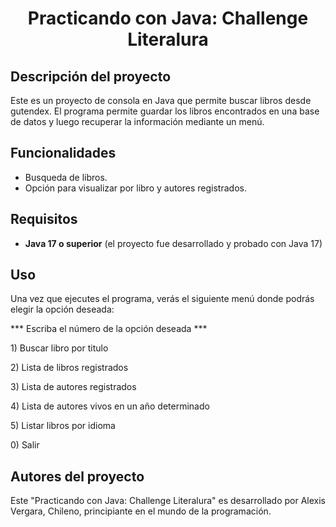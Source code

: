 <h1 align="center">Practicando con Java: Challenge Literalura</h1>

<h2>Descripción del proyecto</h2>

Este es un proyecto de consola en Java que permite buscar libros desde gutendex.
El programa permite guardar los libros encontrados en una base de datos y luego recuperar la información mediante un menú.

<h2>Funcionalidades</h2>

- Busqueda de libros.
- Opción para visualizar por libro y autores registrados.

<h2>Requisitos</h2>

- **Java 17 o superior** (el proyecto fue desarrollado y probado con Java 17)

<h2>Uso</h2>

Una vez que ejecutes el programa, verás el siguiente menú donde podrás elegir la opción deseada:

*** Escriba el número de la opción deseada ***</p>
						1) Buscar libro por titulo</p>
						2) Lista de libros registrados</p>
						3) Lista de autores registrados</p>
						4) Lista de autores vivos en un año determinado</p>
						5) Listar libros por idioma</p>
						0) Salir</p>

<h2>Autores del proyecto</h2>
Este "Practicando con Java: Challenge Literalura" es desarrollado por Alexis Vergara, Chileno, principiante en el mundo de la programación.
